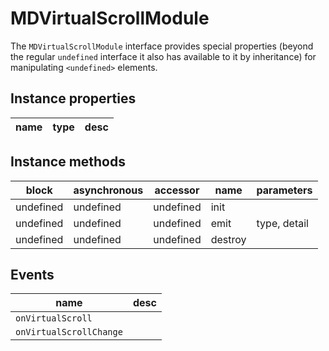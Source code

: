 # MDVirtualScrollModule
The `MDVirtualScrollModule` interface provides special properties (beyond the regular `undefined` interface it also has available to it by inheritance) for manipulating `<undefined>` elements.

## Instance properties

name|type|desc
---|---|---

## Instance methods

block| asynchronous | accessor| name| parameters
---| --- | ---| ---| ---
undefined| undefined | undefined| init| 
undefined| undefined | undefined| emit| type, detail
undefined| undefined | undefined| destroy| 

## Events

name|desc
---|---
`onVirtualScroll`|
`onVirtualScrollChange`|
